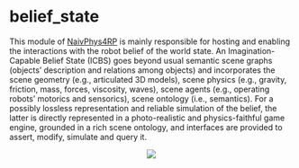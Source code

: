 # belief_state
This module of [NaivPhys4RP](https://github.com/NaivPhys4RP/naivphys4rp/) is mainly responsible for hosting and enabling the interactions with the robot belief of the world state. An Imagination-Capable Belief State (ICBS) goes beyond usual semantic scene graphs (objects’ description and relations among objects) and incorporates the scene geometry (e.g., articulated 3D models), scene physics (e.g., gravity, friction, mass, forces, viscosity, waves), scene agents (e.g., operating robots’ motorics and sensorics), scene ontology (i.e., semantics). For a possibly lossless representation and reliable simulation of the belief, the latter is directly represented in a photo-realistic and physics-faithful game engine, grounded in a rich scene ontology, and interfaces are provided to assert, modify, simulate and query it.


<p align=center>
<img src="resources/Belief1.png"></img>
</p>
